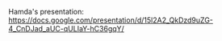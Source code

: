 Hamda's presentation: https://docs.google.com/presentation/d/15l2A2_QkDzd9uZG-4_CnDJad_aUC-qULIaY-hC36gqY/